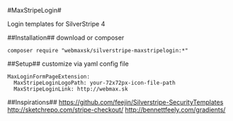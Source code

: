 #MaxStripeLogin#

Login templates for SilverStripe 4

##Installation##
download or composer
```
composer require "webmaxsk/silverstripe-maxstripelogin:*"
```

##Setup##
customize via yaml config file
```
MaxLoginFormPageExtension:
  MaxStripeLoginLogoPath: your-72x72px-icon-file-path
  MaxStripeLoginLink: http://webmax.sk
```

##Inspirations##
https://github.com/feejin/Silverstripe-SecurityTemplates
http://sketchrepo.com/stripe-checkout/
http://bennettfeely.com/gradients/
